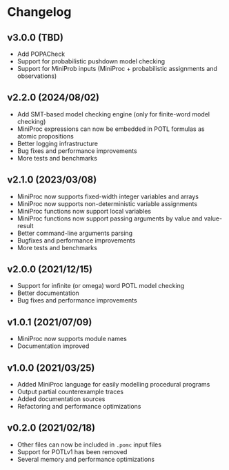 # Changelog

## v3.0.0 (TBD)

- Add POPACheck
- Support for probabilistic pushdown model checking
- Support for MiniProb inputs (MiniProc + probabilistic assignments and observations)

## v2.2.0 (2024/08/02)

- Add SMT-based model checking engine (only for finite-word model checking)
- MiniProc expressions can now be embedded in POTL formulas as atomic propositions
- Better logging infrastructure
- Bug fixes and performance improvements
- More tests and benchmarks


## v2.1.0 (2023/03/08)

- MiniProc now supports fixed-width integer variables and arrays
- MiniProc now supports non-deterministic variable assignments
- MiniProc functions now support local variables
- MiniProc functions now support passing arguments by value and value-result
- Better command-line arguments parsing
- Bugfixes and performance improvements
- More tests and benchmarks


## v2.0.0 (2021/12/15)

- Support for infinite (or omega) word POTL model checking
- Better documentation
- Bug fixes and performance improvements


## v1.0.1 (2021/07/09)

- MiniProc now supports module names
- Documentation improved


## v1.0.0 (2021/03/25)

- Added MiniProc language for easily modelling procedural programs
- Output partial counterexample traces
- Added documentation sources
- Refactoring and performance optimizations


## v0.2.0 (2021/02/18)

- Other files can now be included in `.pomc` input files
- Support for POTLv1 has been removed
- Several memory and performance optimizations
